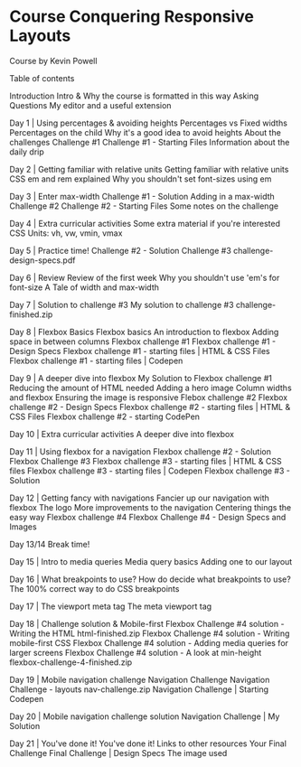 # Course Conquering Responsive Layouts
 Course by Kevin Powell

 Table of contents

Introduction
 Intro & Why the course is formatted in this way
 Asking Questions
 My editor and a useful extension

Day 1 | Using percentages & avoiding heights
 Percentages vs Fixed widths
 Percentages on the child
 Why it's a good idea to avoid heights
 About the challenges
 Challenge #1
 Challenge #1 - Starting Files
 Information about the daily drip

Day 2 | Getting familiar with relative units
 Getting familiar with relative units
 CSS em and rem explained
 Why you shouldn't set font-sizes using em

Day 3 | Enter max-width
 Challenge #1 - Solution
 Adding in a max-width
 Challenge #2
 Challenge #2 - Starting Files
 Some notes on the challenge

Day 4 | Extra curricular activities
 Some extra material if you're interested
 CSS Units: vh, vw, vmin, vmax

Day 5 | Practice time!
 Challenge #2 - Solution
 Challenge #3
 challenge-design-specs.pdf

Day 6 | Review
 Review of the first week
 Why you shouldn't use 'em's for font-size
 A Tale of width and max-width

Day 7 | Solution to challenge #3
 My solution to challenge #3
 challenge-finished.zip

Day 8 | Flexbox Basics
 Flexbox basics
 An introduction to flexbox
 Adding space in between columns
 Flexbox challenge #1
 Flexbox challenge #1 - Design Specs
 Flexbox challenge #1 - starting files | HTML & CSS Files
 Flexbox challenge #1 - starting files | Codepen

Day 9 | A deeper dive into flexbox
 My Solution to Flexbox challenge #1
 Reducing the amount of HTML needed
 Adding a hero image
 Column widths and flexbox
 Ensuring the image is responsive
 Flebox challenge #2
 Flexbox challenge #2 - Design Specs
 Flexbox challenge #2 - starting files | HTML & CSS Files
 Flexbox challenge #2 - starting CodePen

Day 10 | Extra curricular activities
 A deeper dive into flexbox

Day 11 | Using flexbox for a navigation
 Flexbox challenge #2 - Solution
 Flexbox Challenge #3
 Flexbox challenge #3 - starting files | HTML & CSS files
 Flexbox challenge #3 - starting files | Codepen
 Flexbox challenge #3 - Solution

Day 12 | Getting fancy with navigations
 Fancier up our navigation with flexbox
 The logo
 More improvements to the navigation
 Centering things the easy way
 Flexbox challenge #4
 Flexbox Challenge #4 - Design Specs and Images

Day 13/14
 Break time!

Day 15 | Intro to media queries
 Media query basics
 Adding one to our layout

Day 16 | What breakpoints to use?
 How do decide what breakpoints to use?
 The 100% correct way to do CSS breakpoints

Day 17 | The viewport meta tag
 The meta viewport tag

Day 18 | Challenge solution & Mobile-first
 Flexbox Challenge #4 solution - Writing the HTML
 html-finished.zip
 Flexbox Challenge #4 solution - Writing mobile-first CSS
 Flexbox Challenge #4 solution - Adding media queries for larger screens
 Flexbox Challenge #4 solution - A look at min-height
 flexbox-challenge-4-finished.zip

Day 19 | Mobile navigation challenge
 Navigation Challenge
 Navigation Challenge - layouts
 nav-challenge.zip
 Navigation Challenge | Starting Codepen

Day 20 | Mobile navigation challenge solution
 Navigation Challenge | My Solution
 
Day 21 | You've done it!
 You've done it!
 Links to other resources
 Your Final Challenge
 Final Challenge | Design Specs
 The image used
